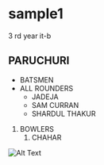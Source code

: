 # sample1 
3 rd year it-b 

## <H2>PARUCHURI

* BATSMEN 
* ALL ROUNDERS 
   * JADEJA 
   * SAM CURRAN 
   * SHARDUL THAKUR 

1. BOWLERS 
   1. CHAHAR 

 
![Alt Text](https://c.ndtvimg.com/2020-10/1uorp74o_gaikwad-bcci-ipl_625x300_30_October_20.jpg)
